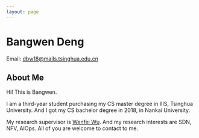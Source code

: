 ```yaml
---
layout: page
---
```


<!-- <img src="/images/bangwen.jpg" class="floatpic" width="150" height="150"> -->
# Bangwen Deng
  

Email: dbw18@mails.tsinghua.edu.cn


## About Me

Hi! This is Bangwen. 

I am a third-year student purchasing my CS master degree in IIIS, Tsinghua University. And I got my CS bachelor degree in 2018, in Nankai University. 

My research supervisor is [Wenfei Wu][supervisor]. And my research interests are SDN, NFV, AIOps. All of you are welcome to contact to me.
  
<!-- **09/2018 – Present  Tsinghua University | Beijing, China**
- A 3-year Master Program
- Department:	Institute of Interdisciplinary Information Science  
- Supervisor:	[Wenfei Wu][supervisor]
- Research Interests:	SDN, NFV, AIOps -->


<!-- ## Academic Experience

**09/2014-06/2018  Nankai University | Tianjin, China**
- Bachelor of Computer Science.
- Major Course: Data Structure, Algorithms, Operating System, Computer Networking and so on
 -->

[supervisor]: http://wenfei-wu.github.io/



